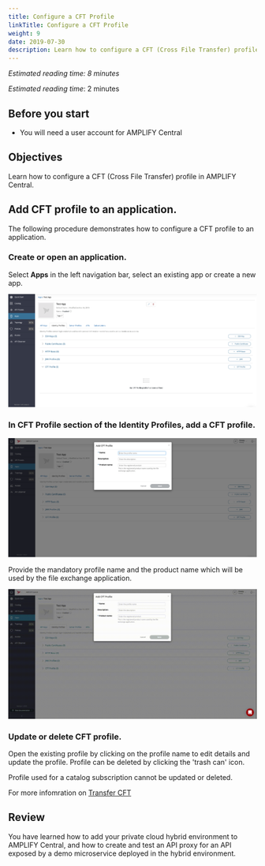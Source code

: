 ```yaml
---
title: Configure a CFT Profile
linkTitle: Configure a CFT Profile
weight: 9
date: 2019-07-30
description: Learn how to configure a CFT (Cross File Transfer) profile in AMPLIFY Central.
---
```


*Estimated reading time: 8 minutes*

*Estimated reading time*: 2 minutes

## Before you start

- You will need a user account for AMPLIFY Central

## Objectives

Learn how to configure a CFT (Cross File Transfer) profile in AMPLIFY Central.

## Add CFT profile to an application.

The following procedure demonstrates how to configure a CFT profile to an application.

### Create or open an application.

Select **Apps** in the left navigation bar, select an existing app or create a new app.

![App Identity Profiles](/static/Images/central/app_identity_profiles.png)

### In CFT Profile section of the Identity Profiles, add a CFT profile.

![CFT Profiles](/static/Images/central/cft_profile.png)

Provide the mandatory profile name and the product name which will be used by the file exchange application.

![CFT profile created](/static/Images/central/cft_profile_Save.gif)

### Update or delete CFT profile.

Open the existing profile by clicking on the profile name to edit details and update the profile. Profile can be deleted by clicking the 'trash can' icon.

Profile used for a catalog subscription cannot be updated or deleted.

For more infomration on [Transfer CFT](https://docs.axway.com/bundle/FlowCentral_10_allOS_en_HTML5/page/first_flow_central_file_transfer.html)

## Review

You have learned how to add your private cloud hybrid environment to AMPLIFY Central, and how to create and test an API proxy for an API exposed by a demo microservice deployed in the hybrid environment.
